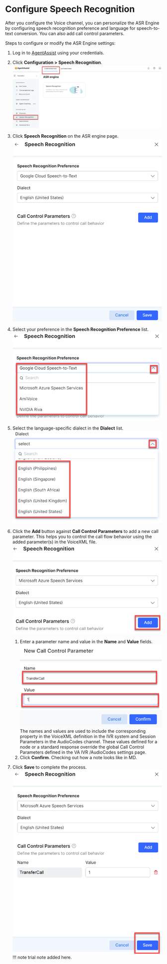 

# Configure Speech Recognition

After you configure the Voice channel, you can personalize the ASR Engine by configuring speech recognition preference and language for speech-to-text conversion. You can also add call control parameters.

Steps to configure or modify the ASR Engine settings:



1. Log in to [AgentAssist](https://agentassist.kore.ai/koreagentassist/) using your credentials.
2. Click **Configuration > Speech Recognition**. \
    ![Alt text](../assets/images/asr-engine/image_1.png)

3. Click **Speech Recognition** on the ASR engine page. \
    ![Alt text](../assets/images/asr-engine/image_2.png)
4. Select your preference in the **Speech Recognition Preference** list. \
    ![Alt text](../assets/images/asr-engine/image_3.png)
5. Select the language-specific dialect in the **Dialect** list. \
    ![Alt text](../assets/images/asr-engine/image_4.png)
6. Click the **Add** button against **Call Control Parameters** to add a new call parameter. This helps you to control the call flow behavior using the added parameter(s) in the VoiceXML file. \
    ![Alt text](../assets/images/asr-engine/image_5.png)
    1. Enter a parameter name and value in the **Name** and **Value** fields. \
    ![Alt text](../assets/images/asr-engine/image_6.png)
The names and values are used to include the corresponding property in the VoiceXML definition in the IVR system and Session Parameters in the AudioCodes channel. These values defined for a node or a standard response override the global Call Control Parameters defined in the VA IVR /AudioCodes settings page.
    2. Click **Confirm**.
    Checking out how a note looks like in MD.
7. Click **Save** to complete the process.
    ![Alt text](../assets/images/asr-engine/image_7.png)
!!! note
    trial note added here.

